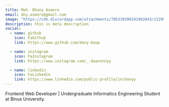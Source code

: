 ```yaml
---
title: Moh. Dhany Asmoro
email: dny.asmoro@gmail.com
image: "https://cdn.discordapp.com/attachments/785339390191992843/1129993237726240859/WhatsApp_Image_2023-07-16_at_11.29.17.jpg"
description: this is meta description
social:
  - name: github
    icon: FaGithub
    link: https://www.github.com/dany-boop

  - name: instagram
    icon: FaInstagram
    link: https://www.instagram.com/_.daannnnyy

  - name: linkedin
    icon: FaLinkedin
    link: https://www.linkedin.com/public-profile/in/danyy
---
```


Frontend Web Developer | Undergraduate Informatics Engineering Student at Binus University.
